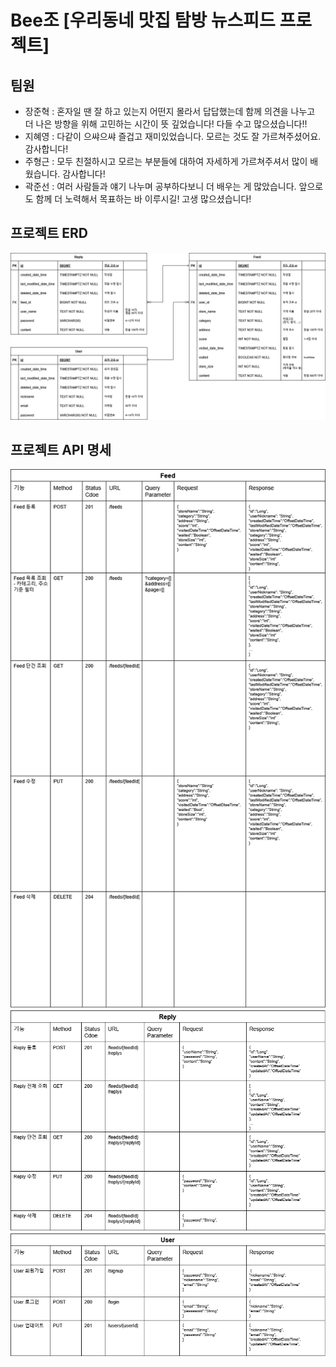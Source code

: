 # Bee조 \[우리동네 맛집 탐방 뉴스피드 프로젝트\]

## 팀원
- 장준혁 : 혼자일 땐 잘 하고 있는지 어떤지 몰라서 답답했는데 함께 의견을 나누고 더 나은 방향을 위해 고민하는 시간이 뜻 깊었습니다! 다들 수고 많으셨습니다!!
- 지혜영 : 다같이 으쌰으쌰 즐겁고 재미있었습니다. 모르는 것도 잘 가르쳐주셨어요. 감사합니다!
- 주형근 : 모두 친절하시고 모르는 부분들에 대하여 자세하게 가르쳐주셔서 많이 배웠습니다. 감사합니다!
- 곽준선 : 여러 사람들과 얘기 나누며 공부하다보니 더 배우는 게 많았습니다. 앞으로도 함께 더 노력해서 목표하는 바 이루시길! 고생 많으셨습니다!

## 프로젝트 ERD
<img src="./document/bee-project-erd.png" alt="project erd diagram" width="512">

## 프로젝트 API 명세
<img src="./document/bee-project-erd-api-specification1.png" alt="project api specification1" width="512">
<br/>
<img src="./document/bee-project-erd-api-specification2.png" alt="project api specification2" width="512">
<br/>
<img src="./document/bee-project-erd-api-specification3.png" alt="project api specification3" width="512">  
